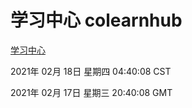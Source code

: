 # 学习中心 colearnhub
[学习中心](http://58.48.52.4:56308/colearnhub/)

2021年 02月 18日 星期四 04:40:08 CST

2021年 02月 17日 星期三 20:40:08 GMT
